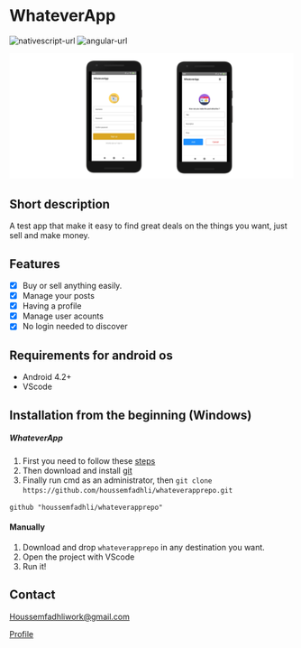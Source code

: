 # WhateverApp

![nativescript-url]
![angular-url]

![](app-screen.png)

## Short description  
A test app that make it easy to find great deals on the things you want, just sell and make money.    

## Features

- [x] Buy or sell anything easily.
- [x] Manage your posts
- [x] Having a profile
- [x] Manage user acounts
- [x] No login needed to discover

## Requirements for android os

- Android 4.2+
- VScode

## Installation from the beginning (Windows)

##### WhateverApp
1. First you need to follow these [steps](https://docs.nativescript.org/start/quick-setup)  
2. Then download and install [git](https://git-scm.com/)  
3. Finally run cmd as an administrator, then ```git clone https://github.com/houssemfadhli/whateverapprepo.git```  

```
github "houssemfadhli/whateverapprepo"
```
#### Manually
1. Download and drop ```whateverapprepo``` in any destination you want. 
2. Open the project with VScode
2. Run it!  

## Contact

Houssemfadhliwork@gmail.com  

[Profile](https://github.com/houssemfadhli/)

[nativescript-url]: https://img.shields.io/badge/Nativescript%20%20-%20%20-blue
[angular-url]: https://img.shields.io/badge/Angular-%20%20-red

